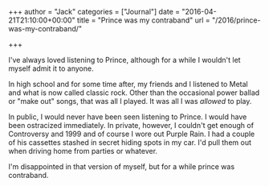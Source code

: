 +++
author = "Jack"
categories = ["Journal"]
date = "2016-04-21T21:10:00+00:00"
title = "Prince was my contraband"
url = "/2016/prince-was-my-contraband/"

+++

I've always loved listening to Prince, although for a while I wouldn't let myself admit it to anyone.

In high school and for some time after, my friends and I listened to Metal and what is now called classic rock. Other than the occasional power ballad or "make out" songs, that was all I played. It was all I was _allowed_ to play.

In public, I would never have been seen listening to Prince. I would have been ostracized immediately. In private, however, I couldn't get enough of Controversy and 1999 and of course I wore out Purple Rain. I had a couple of his cassettes stashed in secret hiding spots in my car. I'd pull them out when driving home from parties or whatever.

I'm disappointed in that version of myself, but for a while prince was contraband.